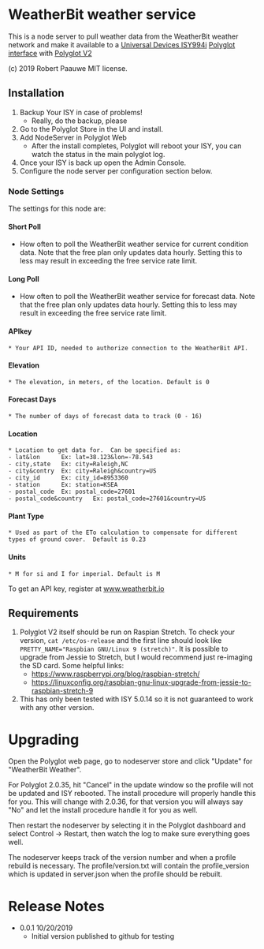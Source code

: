 
# WeatherBit weather service

This is a node server to pull weather data from the WeatherBit weather network and make it available to a [Universal Devices ISY994i](https://www.universal-devices.com/residential/ISY) [Polyglot interface](http://www.universal-devices.com/developers/polyglot/docs/) with  [Polyglot V2](https://github.com/Einstein42/udi-polyglotv2)

(c) 2019 Robert Paauwe
MIT license.


## Installation

1. Backup Your ISY in case of problems!
   * Really, do the backup, please
2. Go to the Polyglot Store in the UI and install.
3. Add NodeServer in Polyglot Web
   * After the install completes, Polyglot will reboot your ISY, you can watch the status in the main polyglot log.
4. Once your ISY is back up open the Admin Console.
5. Configure the node server per configuration section below.

### Node Settings
The settings for this node are:

#### Short Poll
   * How often to poll the WeatherBit weather service for current condition data. Note that the free plan only updates data hourly. Setting this to less may result in exceeding the free service rate limit.
#### Long Poll
   * How often to poll the WeatherBit weather service for forecast data. Note that the free plan only updates data hourly. Setting this to less may result in exceeding the free service rate limit.

#### APIkey
	* Your API ID, needed to authorize connection to the WeatherBit API.
#### Elevation 
	* The elevation, in meters, of the location. Default is 0
#### Forecast Days
	* The number of days of forecast data to track (0 - 16)
#### Location 
	* Location to get data for.  Can be specified as:
    - lat&lon      Ex: lat=38.123&lon=-78.543
	- city,state   Ex: city=Raleigh,NC
	- city&contry  Ex: city=Raleigh&country=US
	- city_id      Ex: city_id=8953360
	- station      Ex: station=KSEA
	- postal_code  Ex: postal_code=27601
	- postal_code&country   Ex: postal_code=27601&country=US
#### Plant Type
	* Used as part of the ETo calculation to compensate for different types of ground cover.  Default is 0.23
#### Units    
	* M for si and I for imperial. Default is M

To get an API key, register at www.weatherbit.io



## Requirements

1. Polyglot V2 itself should be run on Raspian Stretch.
  To check your version, ```cat /etc/os-release``` and the first line should look like
  ```PRETTY_NAME="Raspbian GNU/Linux 9 (stretch)"```. It is possible to upgrade from Jessie to
  Stretch, but I would recommend just re-imaging the SD card.  Some helpful links:
   * https://www.raspberrypi.org/blog/raspbian-stretch/
   * https://linuxconfig.org/raspbian-gnu-linux-upgrade-from-jessie-to-raspbian-stretch-9
2. This has only been tested with ISY 5.0.14 so it is not guaranteed to work with any other version.

# Upgrading

Open the Polyglot web page, go to nodeserver store and click "Update" for "WeatherBit Weather".

For Polyglot 2.0.35, hit "Cancel" in the update window so the profile will not be updated and ISY rebooted.  The install procedure will properly handle this for you.  This will change with 2.0.36, for that version you will always say "No" and let the install procedure handle it for you as well.

Then restart the nodeserver by selecting it in the Polyglot dashboard and select Control -> Restart, then watch the log to make sure everything goes well.

The nodeserver keeps track of the version number and when a profile rebuild is necessary.  The profile/version.txt will contain the profile_version which is updated in server.json when the profile should be rebuilt.

# Release Notes

- 0.0.1 10/20/2019
   - Initial version published to github for testing

